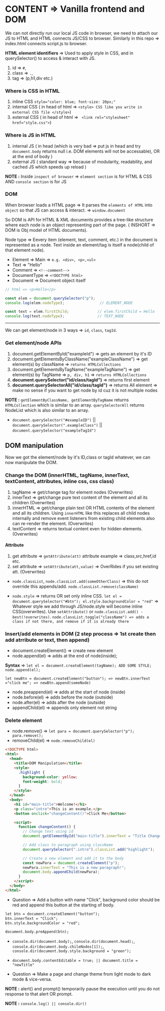 # CONTENT => Vanilla frontend and DOM

We can not directly run our local JS code in browser, we need to attach our JS to HTML and HTML connects JS/CSS to browser. Similarly in this repo => index.html connects script.js to browser.

**HTML element identifiers** => Used to apply style in CSS, and in querySelector() to access & interact with JS.
1. id      => `#`,
2. class   => `.`,
3. tag     => (p,h1,div etc.)

### Where is CSS in HTML

1. inline CSS           `style="color: blue; font-size: 20px;"` 
2. internal CSS        ( in head of html =>  ```<style> CSS like you write in external CSS file </style>```)
3. external CSS        ( in head of html => ``` <link rel="stylesheet" href="style.css">```)

### Where is JS in HTML

1. internal JS    ( in head (which is very bad => put js in head and try `document.body` returns null i.e. DOM elements will not be accessable), OR at the end of body ) 
2. external JS    ( standard way => because of modularity, readability, and cached JS which speeds up reload )

**NOTE :** Inside `inspect of browser` => `element section` is for HTML & CSS AND `console section` is for JS

### DOM

When browser loads a HTML page => It parses the `elements of HTML` into `object` so that JS can access & interact. => `window.document`  

So DOM is API for HTML & XML documents provides a tree-like structure where each node is an object representing part of the page. ( INSHORT => DOM is Obj model of HTML documents).

Node type  => Eevery item (element, text, comment, etc.) in the document is represented as a node. Text inside an element/tag is itself a node(child of that element node).

- Element          =>  Main => `e.g. <div>, <p>,<ul>`
- Text             =>  "Hello"
- Comment          =>  `<!--comment-->`
- DocumentType     =>  `<!DOCTYPE html>`
- Document         =>  Document object itself

```js
// html => <p>Hello</p>

const elem = document.querySelector("p");
console.log(elem.nodeType);                // ELEMENT_NODE

const text = elem.firstChild;             // elem.firstChild = Hello
console.log(text.nodeType);               // TEXT_NODE
```

-----

We can get element/node in 3 ways => `id`, `class`, `tagId`.

### Get element/node APIs

1. document.getElementById("exampleId") => gets an element by it's ID
2. document.getElementsByClassName("exampleClassName") => get element(s) by className => `returns HTMLCollections`
3. document.getElementsByTagName("exampleTagName") =>  get element(s) by TagName => `p, div, h1` => `returns HTMLCollections`
4. **document.querySelector("id/class/tagId")** => returns first element
5. **document.querySelectorAll("id/class/tagId")** => returns All element => make no sense if you want to get node by id cuz it is not multiple nodes

**NOTE :** `getElementByClassName, getElementByTagName` returns `HTMLCollection` which is similar to an array. `querySelectorAll` returns NodeList which is also similar to an array.

- `document.querySelector("#exampleID")` || `document.querySelector(".exampleClass")` || `document.querySelector("exampleTagId")`

## DOM manipulation

Now we got the element/node by it's ID,class or tagId whatever, we can now manipulate the DOM.

### Change the DOM (innerHTML, tagName, innerText, textContent, attributes, inline css, css class)

1. tagName => get/change tag for element nodes (Overwrites)
2. innerText => get/change pure text content of the element and all its children (Overwrites)
3. innerHTML => get/change plain text OR HTML contents of the element and all its children. Using `innerHTML` like this replaces all child nodes internally and remove event listeners from existing child elements also can re-render the element. (Overwrites)
4. textContent => returns textual content even for hidden elements. (Overwrites)

#### Attribute 

1. get attribute => `getAttribute(att)`   attribute example => class,src,href,id etc.
2. set attribute => `setAttribute(att,value)`  => OverRides if you set existing att. (Overwrites)

- `node.classList`, `node.classList.add(someOtherClass)` => this do not override this appends/add. `node.classList.remove(className)`

- `node.style` => returns OR set only inline CSS. `let el = document.querySelector("#btn"); el.style.backgroundColor = "red"` => Whatever style we add through JS/node.style will become inline CSS(overwrites). Use `setAttribute()` or `node.classList.add() - best(!overwrites)`. `node.classList.toggle("className") => adds a class if not there, and remove if it is already there`

### Insert/add elements in DOM (2 step process => 1st create then add atrribute or text, then append)

- document.createElement()     => create new element
- node.append(el)              => adds at the end of node(inside);
  
**Syntax** => `let el = document.createElement(tagName); ADD SOME STYLE; node.append(el);`

`let newBtn = document.createElement("button"); => newBtn.innerText ="click me"; => newBtn.append(someNode)`

- node.preappend(el)   => adds at the start of node (inside)
- node.before(el)      => adds before the node (outside)
- node.after(el)       => adds after the node (outside)
- appendChild(el)      => appends only element not string

### Delete element
- node.remove()   => `let para = document.querySelector("p"); para.remove();`
- removeChild(el) => `node.removeChild(el)`


```html
<!DOCTYPE html>
<html>
  <head>
    <title>DOM Manipulation</title>
    <style>
      .highlight {
        background-color: yellow;
        font-weight: bold;
      }
    </style>
  </head>
  <body>
    <h1 id="main-title">Welcome!</h1>
    <p class="intro">This is an example.</p>
    <button onclick="changeContent()">Click Me</button>

    <script>
      function changeContent() {
        // Change text using id
        document.getElementById("main-title").innerText = "Title Changed!";

        // Add class to paragraph using className 
        document.querySelector(".intro").classList.add("highlight");

        // Create a new element and add it to the body
        const newPara = document.createElement("p");
        newPara.innerText = "This is a new paragraph!";
        document.body.appendChild(newPara);
      }
    </script>
  </body>
</html>
```

- Question => Add a button with name "Click", background color should be red and append this button at the starting of body.

```html
let btn = document.createElement("button");
btn.innerText = "Click";
btn.style.backgroundColor = "red";

document.body.preAppend(btn);
```

- `console.dir(document.body);`, `console.dir(document.head);`, `console.dir(document.body.chileNodes[1]);`, `console.dir(document.body.style.background = "green");`

- `document.body.contentEditable = true; || document.title = "newTitle"`

- Question => Make a page and change theme from light mode to dark mode & vice-versa.

**NOTE :** alert() and prompt() temporarily pause the execution until you do not response to that alert OR prompt.

**NOTE :** `console.log() || console.dir()`
